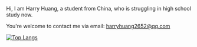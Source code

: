 Hi, I am Harry Huang, a student from China, who is struggling in high school study now.

You're welcome to contact me via email: harryhuang2652@qq.com

[![Top Langs](https://github-readme-stats.vercel.app/api/top-langs/?username=isharryh&layout=compact&theme=transparent)](https://github.com/anuraghazra/github-readme-stats)
